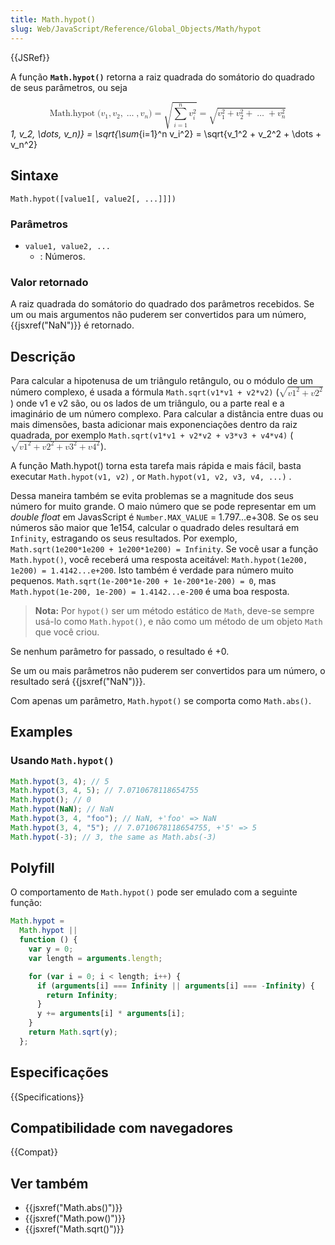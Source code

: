 ```yaml
---
title: Math.hypot()
slug: Web/JavaScript/Reference/Global_Objects/Math/hypot
---
```


{{JSRef}}

A função **`Math.hypot()`** retorna a raiz quadrada do somátorio do quadrado de seus parâmetros, ou seja

<math display="block"><semantics><mrow><mstyle mathvariant="monospace"><mrow><mo lspace="0em" rspace="thinmathspace">Math.hypot</mo><mo stretchy="false">(</mo><msub><mi>v</mi><mn>1</mn></msub><mo>,</mo><msub><mi>v</mi><mn>2</mn></msub><mo>,</mo><mo>…</mo><mo>,</mo><msub><mi>v</mi><mi>n</mi></msub><mo stretchy="false">)</mo></mrow></mstyle><mo>=</mo><msqrt><mrow><munderover><mo>∑</mo><mrow><mi>i</mi><mo>=</mo><mn>1</mn></mrow><mi>n</mi></munderover><msubsup><mi>v</mi><mi>i</mi><mn>2</mn></msubsup></mrow></msqrt><mo>=</mo><msqrt><mrow><msubsup><mi>v</mi><mn>1</mn><mn>2</mn></msubsup><mo>+</mo><msubsup><mi>v</mi><mn>2</mn><mn>2</mn></msubsup><mo>+</mo><mo>…</mo><mo>+</mo><msubsup><mi>v</mi><mi>n</mi><mn>2</mn></msubsup></mrow></msqrt></mrow><annotation encoding="TeX">\mathtt{\operatorname{Math.hypot}(v*1, v_2, \dots, v_n)} = \sqrt{\sum*{i=1}^n v_i^2} = \sqrt{v_1^2 + v_2^2 + \dots + v_n^2}</annotation></semantics></math>

## Sintaxe

```
Math.hypot([value1[, value2[, ...]]])
```

### Parâmetros

- `value1, value2, ...`
  - : Números.

### Valor retornado

A raiz quadrada do somátorio do quadrado dos parâmetros recebidos. Se um ou mais argumentos não puderem ser convertidos para um número, {{jsxref("NaN")}} é retornado.

## Descrição

Para calcular a hipotenusa de um triângulo retângulo, ou o módulo de um número complexo, é usada a fórmula `Math.sqrt(v1*v1 + v2*v2)` (<math><semantics><msqrt><mrow><mi>v</mi><msup><mn>1</mn><mn>2</mn></msup><mo>+</mo><mi>v</mi><msup><mn>2</mn><mn>2</mn></msup></mrow></msqrt><annotation encoding="TeX">\sqrt{v1^2 + v2^2}</annotation></semantics></math>) onde v1 e v2 são, ou os lados de um triângulo, ou a parte real e a imaginário de um número complexo. Para calcular a distância entre duas ou mais dimensões, basta adicionar mais exponenciações dentro da raiz quadrada, por exemplo `Math.sqrt(v1*v1 + v2*v2 + v3*v3 + v4*v4)` (<math><semantics><msqrt><mrow><mi>v</mi><msup><mn>1</mn><mn>2</mn></msup><mo>+</mo><mi>v</mi><msup><mn>2</mn><mn>2</mn></msup><mo>+</mo><mi>v</mi><msup><mn>3</mn><mn>2</mn></msup><mo>+</mo><mi>v</mi><msup><mn>4</mn><mn>2</mn></msup></mrow></msqrt><annotation encoding="TeX">\sqrt{v1^2 + v2^2 + v3^2 + v4^2}</annotation></semantics></math>).

A função Math.hypot() torna esta tarefa mais rápida e mais fácil, basta executar `Math.hypot(v1, v2)` , or `Math.hypot(v1, v2, v3, v4, ...)` .

Dessa maneira também se evita problemas se a magnitude dos seus número for muito grande. O maio número que se pode representar em um _double float_ em JavasScript é `Number.MAX_VALUE` = 1.797...e+308. Se os seu números são maior que 1e154, calcular o quadrado deles resultará em `Infinity`, estragando os seus resultados. Por exemplo, `Math.sqrt(1e200*1e200 + 1e200*1e200) = Infinity`. Se você usar a função `Math.hypot()`, você receberá uma resposta aceitável: `Math.hypot(1e200, 1e200) = 1.4142...e+200`. Isto também é verdade para número muito pequenos. `Math.sqrt(1e-200*1e-200 + 1e-200*1e-200) = 0`, mas `Math.hypot(1e-200, 1e-200) = 1.4142...e-200` é uma boa resposta.

> **Nota:** Por `hypot()` ser um método estático de `Math`, deve-se sempre usá-lo como `Math.hypot()`, e não como um método de um objeto `Math` que você criou.

Se nenhum parâmetro for passado, o resultado é +0.

Se um ou mais parâmetros não puderem ser convertidos para um número, o resultado será {{jsxref("NaN")}}.

Com apenas um parâmetro, `Math.hypot()` se comporta como `Math.abs()`.

## Examples

### Usando `Math.hypot()`

```js
Math.hypot(3, 4); // 5
Math.hypot(3, 4, 5); // 7.0710678118654755
Math.hypot(); // 0
Math.hypot(NaN); // NaN
Math.hypot(3, 4, "foo"); // NaN, +'foo' => NaN
Math.hypot(3, 4, "5"); // 7.0710678118654755, +'5' => 5
Math.hypot(-3); // 3, the same as Math.abs(-3)
```

## Polyfill

O comportamento de `Math.hypot()` pode ser emulado com a seguinte função:

```js
Math.hypot =
  Math.hypot ||
  function () {
    var y = 0;
    var length = arguments.length;

    for (var i = 0; i < length; i++) {
      if (arguments[i] === Infinity || arguments[i] === -Infinity) {
        return Infinity;
      }
      y += arguments[i] * arguments[i];
    }
    return Math.sqrt(y);
  };
```

## Especificações

{{Specifications}}

## Compatibilidade com navegadores

{{Compat}}

## Ver também

- {{jsxref("Math.abs()")}}
- {{jsxref("Math.pow()")}}
- {{jsxref("Math.sqrt()")}}
